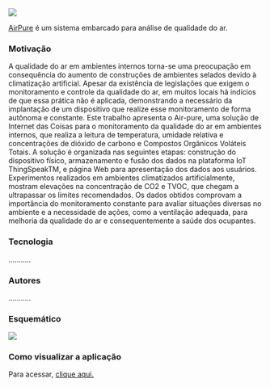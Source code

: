 <img src="https://lh3.googleusercontent.com/pgQBoMnVACPDccM8j6mCv6_shyoWtdKfOJausCkBCi2GqXCUxhJbESWbkSldZCO1EPC7gc_a=w16383">

[AirPure](https://sites.google.com/view/airpure/pagina-inicial?authuser=0) é um sistema embarcado para análise de qualidade do ar.


### Motivação
A qualidade do ar em ambientes internos torna-se uma preocupação em consequência do
aumento de construções de ambientes selados devido à climatização artificial. Apesar da
existência de legislações que exigem o monitoramento e controle da qualidade do ar, em
muitos locais há indícios de que essa prática não é aplicada, demonstrando a necessário
da implantação de um dispositivo que realize esse monitoramento de forma autônoma
e constante. Este trabalho apresenta o Air-pure, uma solução de Internet das Coisas
para o monitoramento da qualidade do ar em ambientes internos, que realiza a leitura
de temperatura, umidade relativa e concentrações de dióxido de carbono e Compostos
Orgânicos Voláteis Totais. A solução é organizada nas seguintes etapas: construção do
dispositivo físico, armazenamento e fusão dos dados na plataforma IoT ThingSpeakTM,
e página Web para apresentação dos dados aos usuários. Experimentos realizados em
ambientes climatizados artificialmente, mostram elevações na concentração de CO2 e
TVOC, que chegam a ultrapassar os limites recomendados. Os dados obtidos comprovam
a importância do monitoramento constante para avaliar situações diversas no ambiente e
a necessidade de ações, como a ventilação adequada, para melhoria da qualidade do ar e
consequentemente a saúde dos ocupantes.


### Tecnologia
...........

### Autores
...........

### Esquemático
<img src="https://lh3.googleusercontent.com/odopoujN_ngYCwOkllQIVMRcUfUw7o7rMaCvSLw8_LW5TqbSKEvjsp4wBzeKmNy5zRiO10PZwqJH1PylQh6bxBEK2BAHQSAt_u7A9YdfZLiDmUva0W1nQImYJLaCbjKVpBMGn90j_vzyH5Csf1XDHMZFNY5o_4IK5DdhqcI3fbJb-FeHXIgNIIuXJzzDIMmqDYVALy4wdIZOTWIwj2Yt95WHjM-noAlov6UJ0M9xbo0XcZLDpRQZN8qaVQw4np2QcTW9OmDlALLVQP0eG6koxskx67hVcNtjibMDMy5lJ9XxZiQX7luHMjzENesUYoy3_L--CHKQ6Bu0Zx7Dehf_5F0VO-Z0GfH85dYOflS_OfHANxXGFHpzIOZfYdPaAyS10_fDlkuWoDMeBjsWufuOaMFFysaMgK9QzaA-dDptBXli0NY_C3fGqWWztIgYGBdAVoNAJVyMsdZIbVKiwyCs_APaOmpyOAecQQloo5uJytLT-ES7sruyIO2xqNxisRJ5PjByUUTY8PBb4CHiq1ZBsheVgz-yAJVahQES3mNj-O_xp9S8sSy32qWHEGrGw5XuvsynMOTFhu5gxEfeTrv3jI-LLv4pz318XsLv84EJikCAUrgRc1Wtn5vR1H46CswoRv3e4O3uCDl9pWWsq3NCVc2bHUrd3N-ccrn3edbQu2BKK42o6H1nOzot-hG3Kxo=w1182-h672-no?authuser=0">

### Como visualizar a aplicação
Para acessar, [clique aqui.](https://sites.google.com/view/airpure/pagina-inicial?authuser=0)
